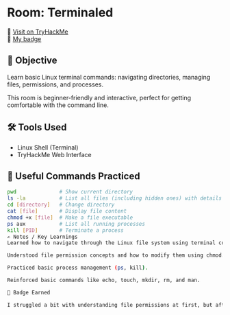 # Room: Terminaled
🔗 [Visit on TryHackMe](https://tryhackme.com/room/terminaled)  
🏅 [My badge](https://tryhackme.com/Thiffannycastro/badges/terminaled)

## 🎯 Objective
Learn basic Linux terminal commands: navigating directories, managing files, permissions, and processes.

This room is beginner-friendly and interactive, perfect for getting comfortable with the command line.

## 🛠️ Tools Used
- Linux Shell (Terminal)
- TryHackMe Web Interface

## 🧪 Useful Commands Practiced
```bash
pwd              # Show current directory
ls -la           # List all files (including hidden ones) with details
cd [directory]   # Change directory
cat [file]       # Display file content
chmod +x [file]  # Make a file executable
ps aux           # List all running processes
kill [PID]       # Terminate a process
✍️ Notes / Key Learnings
Learned how to navigate through the Linux file system using terminal commands.

Understood file permission concepts and how to modify them using chmod.

Practiced basic process management (ps, kill).

Reinforced basic commands like echo, touch, mkdir, rm, and man.

📸 Badge Earned

I struggled a bit with understanding file permissions at first, but after running some chmod examples it clicked.

